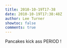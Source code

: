 ```yaml
---
title: 2010-10-19T17-38
date: 2010-10-19T17:38:48Z
author: Lee Turner
showtoc: false
comments: true
---
```


Pancakes kick ass PERIOD !


